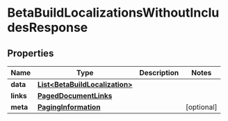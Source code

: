 

# BetaBuildLocalizationsWithoutIncludesResponse


## Properties

| Name | Type | Description | Notes |
|------------ | ------------- | ------------- | -------------|
|**data** | [**List&lt;BetaBuildLocalization&gt;**](BetaBuildLocalization.md) |  |  |
|**links** | [**PagedDocumentLinks**](PagedDocumentLinks.md) |  |  |
|**meta** | [**PagingInformation**](PagingInformation.md) |  |  [optional] |



